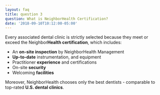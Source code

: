 ```yaml
---
layout: faq
title: question 3
question: What is NeighborHealth Certification?
date: '2018-09-10T10:12:00-05:00'
---
```

Every associated dental clinic is strictly selected because they meet or exceed the Neighbor**Health certification**, which includes:

* An **on-site inspection** by NeighborHealth Management
* **Up-to-date** instrumentation, and equipment
* Practitioner **experience** and certifications
* On-site **security**
* Welcoming **facilities**

Moreover, NeighborHealth chooses only the best dentists - comparable to top-rated **U.S. dental clinics**.
